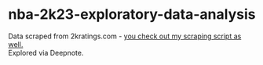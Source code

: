 # nba-2k23-exploratory-data-analysis

Data scraped from 2kratings.com - [you check out my scraping script as well.](https://github.com/gilha/nba-2k23-data-scraper) \
Explored via Deepnote.
